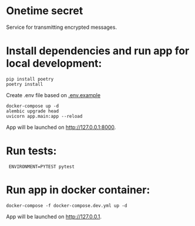 # Onetime secret

Service for transmitting encrypted messages.

# Install dependencies and run app for local development:
```shell
pip install poetry
poetry install
```
Create .env file based on [.env.example](.env.example)
```shell
docker-compose up -d
alembic upgrade head
uvicorn app.main:app --reload
```
App will be launched on http://127.0.0.1:8000.

# Run tests:
```shell
 ENVIRONMENT=PYTEST pytest
```

# Run app in docker container:
```shell
docker-compose -f docker-compose.dev.yml up -d
```
App will be launched on http://127.0.0.1.
